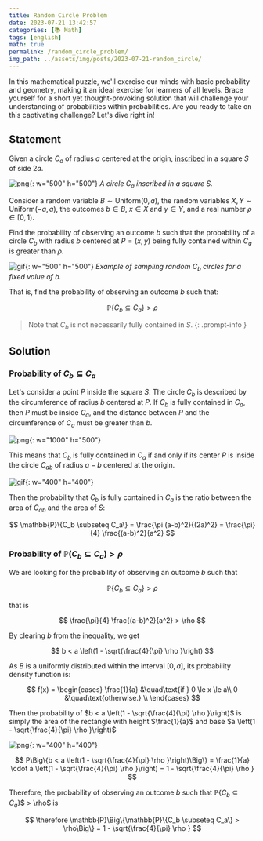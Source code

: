```yaml
---
title: Random Circle Problem
date: 2023-07-21 13:42:57
categories: [📚 Math]
tags: [english]
math: true
permalink: /random_circle_problem/
img_path: ../assets/img/posts/2023-07-21-random_circle/
---
```


In this mathematical puzzle, we'll exercise our minds with basic probability and geometry, making it an ideal exercise for learners of all levels. Brace yourself for a short yet thought-provoking solution that will challenge your understanding of probabilities within probabilities. Are you ready to take on this captivating challenge? Let's dive right in!

## Statement

Given a circle $C_a$​ of radius $a$ centered at the origin, [inscribed](https://en.m.wikipedia.org/wiki/Inscribed_figure) in a square $S$ of side $2a$.

![png](statement-S_and_Ca.png){: w="500" h="500"}
_A circle $C_a$ inscribed in a square $S$._

Consider a random variable $B \sim \text{Uniform}(0, a)$, the random variables $X, Y \sim \text{Uniform}(-a, a)$, the outcomes $b \in B$, $x \in X$ and $y \in Y$, and a real number $\rho \in [0, 1)$.

Find the probability of observing an outcome $b$ such that the probability of a circle $C_b$ with radius $b$ centered at $P = (x, y)$ being fully contained within $C_a$ is greater than $\rho$.

![gif](statement-sampling_Cb.gif){: w="500" h="500"}
_Example of sampling random $C_b$ circles for a fixed value of $b$._

That is, find the probability of observing an outcome $b$ such that:

$$
\mathbb{P}\{C_b \subseteq C_a\} > \rho
$$

> Note that $C_b$ is not necessarily fully contained in $S$.
{: .prompt-info }

## Solution

### Probability of $C_b \subseteq C_a$

Let's consider a point $P$ inside the square $S$. The circle $C_b$ is described by the circumference of radius $b$ centered at $P$. If $C_b$ is fully contained in $C_a$, then $P$ must be inside $C_a$, and the distance between $P$ and the circumference of $C_a$ must be greater than $b$.

![png](step1.png){: w="1000" h="500"}

This means that $C_b$ is fully contained in $C_a$ if and only if its center $P$ is inside the circle $C_{ab}$ of radius $a-b$ centered at the origin.

![gif](step2.gif){: w="400" h="400"}

Then the probability that $C_b$ is fully contained in $C_a$ is the ratio between the area of $C_{ab}$ and the area of $S$:

$$
\mathbb{P}\{C_b \subseteq C_a\} = \frac{\pi (a-b)^2}{(2a)^2} = \frac{\pi}{4} \frac{(a-b)^2}{a^2}
$$

### Probability of $\mathbb{P}(C_b \subseteq C_a) > \rho$

We are looking for the probability of observing an outcome $b$ such that

$$
\mathbb{P}\{C_b \subseteq C_a\} > \rho
$$

that is

$$
\frac{\pi}{4} \frac{(a-b)^2}{a^2} > \rho
$$

By clearing $b$ from the inequality, we get

$$
b < a \left(1 - \sqrt{\frac{4}{\pi} \rho }\right)
$$

As $B$ is a uniformly distributed within the interval $[0, a]$, its probability density function is:

$$
f(x) = 
     \begin{cases}
       \frac{1}{a} &\quad\text{if } 0 \le x \le a\\
       0 &\quad\text{otherwise.} \\ 
     \end{cases}
$$

Then the probability of $b < a \left(1 - \sqrt{\frac{4}{\pi} \rho }\right)$ is simply the area of the rectangle with height $\frac{1}{a}$ and base $a \left(1 - \sqrt{\frac{4}{\pi} \rho }\right)$

![png](step3.png){: w="400" h="400"}

$$
P\Big\{b < a \left(1 - \sqrt{\frac{4}{\pi} \rho }\right)\Big\} = \frac{1}{a} \cdot a \left(1 - \sqrt{\frac{4}{\pi} \rho }\right) = 1 - \sqrt{\frac{4}{\pi} \rho }
$$

Therefore, the probability of observing an outcome $b$ such that $\mathbb{P}${$C_b \subseteq C_a$}$ > \rho$ is

$$
\therefore \mathbb{P}\Big\{\mathbb{P}\{C_b \subseteq C_a\} > \rho\Big\} = 1 - \sqrt{\frac{4}{\pi} \rho }
$$
